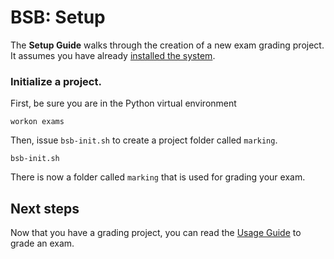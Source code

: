 # BSB: Setup

The **Setup Guide** walks through the creation of a new exam grading project.  It assumes you have already [installed the system](Install.md).

### Initialize a project.

First, be sure you are in the Python virtual environment

    workon exams

Then, issue `bsb-init.sh` to create a project folder called `marking`.

    bsb-init.sh

There is now a folder called `marking` that is used for grading your exam.

## Next steps

Now that you have a grading project, you can read the [Usage Guide](Usage.md) to grade an exam.
